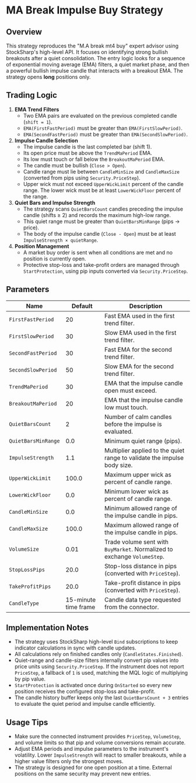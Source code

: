 # MA Break Impulse Buy Strategy

## Overview
This strategy reproduces the "M.A break mt4 buy" expert advisor using StockSharp's high-level API. It focuses on identifying strong bullish breakouts after a quiet consolidation. The entry logic looks for a sequence of exponential moving average (EMA) filters, a quiet market phase, and then a powerful bullish impulse candle that interacts with a breakout EMA. The strategy opens **long** positions only.

## Trading Logic
1. **EMA Trend Filters**
   - Two EMA pairs are evaluated on the previous completed candle (`shift = 1`).
   - `EMA(FirstFastPeriod)` must be greater than `EMA(FirstSlowPeriod)`.
   - `EMA(SecondFastPeriod)` must be greater than `EMA(SecondSlowPeriod)`.
2. **Impulse Candle Selection**
   - The impulse candle is the last completed bar (shift 1).
   - Its open price must be above the `TrendMaPeriod` EMA.
   - Its low must touch or fall below the `BreakoutMaPeriod` EMA.
   - The candle must be bullish (`Close > Open`).
   - Candle range must lie between `CandleMinSize` and `CandleMaxSize` (converted from pips using `Security.PriceStep`).
   - Upper wick must not exceed `UpperWickLimit` percent of the candle range. The lower wick must be at least `LowerWickFloor` percent of the range.
3. **Quiet Bars and Impulse Strength**
   - The strategy scans `QuietBarsCount` candles preceding the impulse candle (shifts ≥ 2) and records the maximum high-low range.
   - This quiet range must be greater than `QuietBarsMinRange` (pips → price).
   - The body of the impulse candle (`Close - Open`) must be at least `ImpulseStrength × quietRange`.
4. **Position Management**
   - A market buy order is sent when all conditions are met and no position is currently open.
   - Protective stop-loss and take-profit orders are managed through `StartProtection`, using pip inputs converted via `Security.PriceStep`.

## Parameters
| Name | Default | Description |
|------|---------|-------------|
| `FirstFastPeriod` | 20 | Fast EMA used in the first trend filter. |
| `FirstSlowPeriod` | 30 | Slow EMA used in the first trend filter. |
| `SecondFastPeriod` | 30 | Fast EMA for the second trend filter. |
| `SecondSlowPeriod` | 50 | Slow EMA for the second trend filter. |
| `TrendMaPeriod` | 30 | EMA that the impulse candle open must exceed. |
| `BreakoutMaPeriod` | 20 | EMA that the impulse candle low must touch. |
| `QuietBarsCount` | 2 | Number of calm candles before the impulse is evaluated. |
| `QuietBarsMinRange` | 0.0 | Minimum quiet range (pips). |
| `ImpulseStrength` | 1.1 | Multiplier applied to the quiet range to validate the impulse body size. |
| `UpperWickLimit` | 100.0 | Maximum upper wick as percent of candle range. |
| `LowerWickFloor` | 0.0 | Minimum lower wick as percent of candle range. |
| `CandleMinSize` | 0.0 | Minimum allowed range of the impulse candle in pips. |
| `CandleMaxSize` | 100.0 | Maximum allowed range of the impulse candle in pips. |
| `VolumeSize` | 0.01 | Trade volume sent with `BuyMarket`. Normalized to exchange `VolumeStep`. |
| `StopLossPips` | 20.0 | Stop-loss distance in pips (converted with `PriceStep`). |
| `TakeProfitPips` | 20.0 | Take-profit distance in pips (converted with `PriceStep`). |
| `CandleType` | 15-minute time frame | Candle data type requested from the connector. |

## Implementation Notes
- The strategy uses StockSharp high-level `Bind` subscriptions to keep indicator calculations in sync with candle updates.
- All calculations rely on finished candles only (`CandleStates.Finished`).
- Quiet-range and candle-size filters internally convert pip values into price units using `Security.PriceStep`. If the instrument does not report `PriceStep`, a fallback of `1` is used, matching the MQL logic of multiplying by pip value.
- `StartProtection` is activated once during `OnStarted` so every new position receives the configured stop-loss and take-profit.
- The candle history buffer keeps only the last `QuietBarsCount + 3` entries to evaluate the quiet period and impulse candle efficiently.

## Usage Tips
- Make sure the connected instrument provides `PriceStep`, `VolumeStep`, and volume limits so that pip and volume conversions remain accurate.
- Adjust EMA periods and impulse parameters to the instrument's volatility. Lower `ImpulseStrength` will react to smaller breakouts, while a higher value filters only the strongest moves.
- The strategy is designed for one open position at a time. External positions on the same security may prevent new entries.

